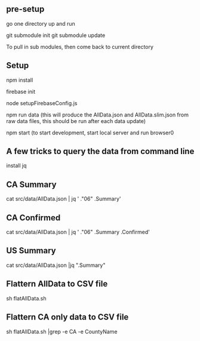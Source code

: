 
pre-setup
---------

go one directory up and run 

git submodule init
git submodule update

To pull in sub modules, then come back to current directory

Setup
-----

npm install 

firebase init   

node setupFirebaseConfig.js


npm run data  (this will produce the AllData.json and AllData.slim.json from raw data files, this should be run after each data update)

npm start  (to start development, start local server and run browser0


A few tricks to query the data from command line
-----------------------------------------------
install jq


CA Summary
----------
cat src/data/AllData.json | jq ' ."06" .Summary'

CA Confirmed
----------

cat src/data/AllData.json | jq ' ."06" .Summary .Confirmed'

US Summary 
----------

cat src/data/AllData.json |jq ".Summary"


Flattern AllData to CSV file 
----------

sh flatAllData.sh

Flattern CA only data to CSV file 
--------------------------------

sh flatAllData.sh   |grep -e CA -e CountyName
